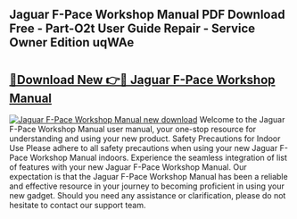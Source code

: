 ## Jaguar F-Pace Workshop Manual PDF Download Free - Part-O2t User Guide Repair - Service Owner Edition uqWAe

# <h2><a href="http://bc11122.oget.top/?id=Jaguar+F-Pace+Workshop+Manual">🔗Download New 👉🔴 Jaguar F-Pace Workshop Manual</a></h2>

[![Jaguar F-Pace Workshop Manual new download](https://i.imgur.com/5g1atiW.png)](http://bc11122.oget.top/?id=Jaguar+F-Pace+Workshop+Manual)
Welcome to the Jaguar F-Pace Workshop Manual user manual, your one-stop resource for understanding and using your new product. Safety Precautions for Indoor Use Please adhere to all safety precautions when using your new Jaguar F-Pace Workshop Manual indoors. Experience the seamless integration of list of features with your new Jaguar F-Pace Workshop Manual. Our expectation is that the Jaguar F-Pace Workshop Manual has been a reliable and effective resource in your journey to becoming proficient in using your new gadget. Should you need any assistance or clarification, please do not hesitate to contact our support team.
